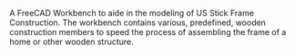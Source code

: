 A FreeCAD Workbench to aide in the modeling of US Stick Frame Construction. The workbench contains various, predefined, wooden construction members to speed the process of assembling the frame of a home or other wooden structure.
